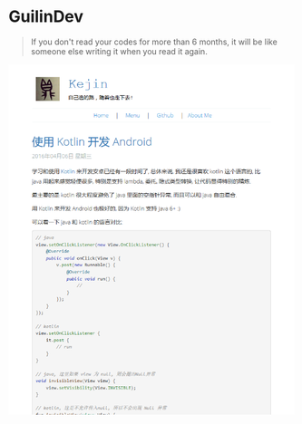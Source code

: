# GuilinDev

> If you don't read your codes for more than 6 months, it will be like someone else writing it when you read it again.

![Blog](/assets/img/blog.png)
